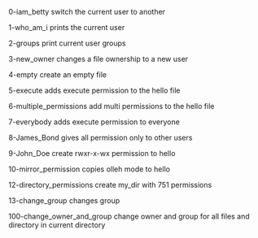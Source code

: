 0-iam_betty switch the current user to another

1-who_am_i prints the current user

2-groups print current user groups

3-new_owner changes a file ownership to a new user

4-empty create an empty file

5-execute adds execute permission to the hello file

6-multiple_permissions add multi permissions to the hello file

7-everybody adds execute permission to everyone

8-James_Bond gives all permission only to other users

9-John_Doe create rwxr-x-wx permission to hello

10-mirror_permission copies olleh mode to hello

12-directory_permissions create my_dir with 751 permissions

13-change_group changes group

100-change_owner_and_group change owner and group for all files and directory in current directory

